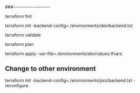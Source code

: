###-------------------



terraform fmt

terraform init -backend-config=./environments/dev/backend.txt

terraform validate

terraform plan

terraform apply -var-file=./environments/dev/values.tfvars 


## Change to other environment

terraform init -backend-config=./environments/pro/backend.txt -reconfigure

